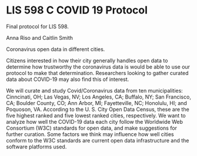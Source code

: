 # LIS 598 C COVID 19 Protocol

 Final protocol for LIS 598.
	
 Anna Riso and Caitlin Smith
	
 Coronavirus open data in different cities.
	
 Citizens interested in how their city generally handles open data to determine how trustworthy the coronavirus data is would be able to use our protocol to make that determination. Researchers looking to gather curated data about COVID-19 may also find this of interest.
	
We will curate and study Covid/Coronavirus data from ten municipalities: Cinncinati, OH; Las Vegas, NV; Los Angeles, CA; Buffalo, NY; San Francisco, CA; Boulder County, CO; Ann Arbor, MI; Fayetteville, NC; Honolulu, HI; and Poquoson, VA. According to the U. S. City Open Data Census, these are the five highest ranked and five lowest ranked cities, respectively. We want to analyze how well the COVID-19 data each city follow the Worldwide Web Consortium (W3C) standards for open data, and make suggestions for further curation. Some factors we think may influence how well cities conform to the W3C standards are current open data infrastructure and the software platforms used.
